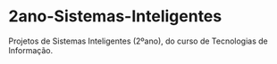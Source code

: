 # 2ano-Sistemas-Inteligentes
Projetos de Sistemas Inteligentes (2ºano), do curso de Tecnologias de Informação.
